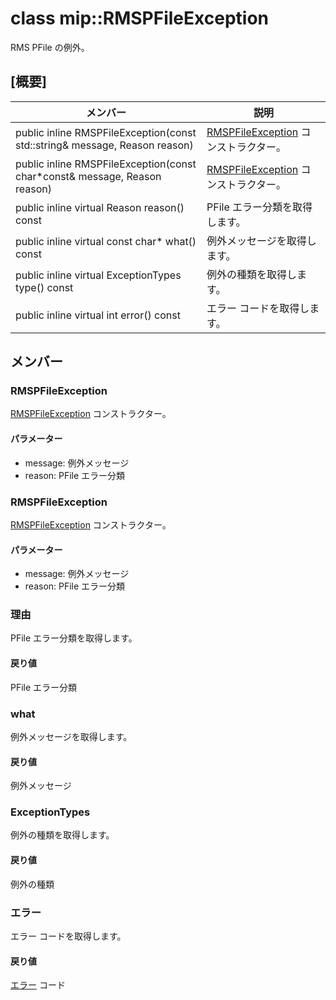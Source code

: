 # <a name="class-miprmspfileexception"></a>class mip::RMSPFileException 
RMS PFile の例外。
  
## <a name="summary"></a>[概要]
 メンバー                        | 説明                                
--------------------------------|---------------------------------------------
public inline RMSPFileException(const std::string& message, Reason reason)  |  [RMSPFileException](#classmip_1_1_r_m_s_p_file_exception) コンストラクター。
public inline RMSPFileException(const char*const& message, Reason reason)  |  [RMSPFileException](#classmip_1_1_r_m_s_p_file_exception) コンストラクター。
public inline virtual Reason reason() const  |  PFile エラー分類を取得します。
public inline virtual const char* what() const  |  例外メッセージを取得します。
public inline virtual ExceptionTypes type() const  |  例外の種類を取得します。
public inline virtual int error() const  |  エラー コードを取得します。
  
## <a name="members"></a>メンバー
  
### <a name="rmspfileexception"></a>RMSPFileException
[RMSPFileException](#classmip_1_1_r_m_s_p_file_exception) コンストラクター。
  
#### <a name="parameters"></a>パラメーター
* message: 例外メッセージ 
* reason: PFile エラー分類
  
### <a name="rmspfileexception"></a>RMSPFileException
[RMSPFileException](#classmip_1_1_r_m_s_p_file_exception) コンストラクター。
  
#### <a name="parameters"></a>パラメーター
* message: 例外メッセージ 
* reason: PFile エラー分類
  
### <a name="reason"></a>理由
PFile エラー分類を取得します。
  
#### <a name="returns"></a>戻り値
PFile エラー分類
  
### <a name="what"></a>what
例外メッセージを取得します。
  
#### <a name="returns"></a>戻り値
例外メッセージ
  
### <a name="exceptiontypes"></a>ExceptionTypes
例外の種類を取得します。
  
#### <a name="returns"></a>戻り値
例外の種類
  
### <a name="error"></a>エラー
エラー コードを取得します。
  
#### <a name="returns"></a>戻り値
[エラー](#classmip_1_1_error) コード